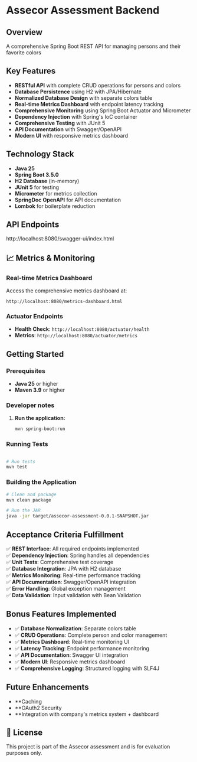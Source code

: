 # Assecor Assessment Backend

##  Overview

A comprehensive Spring Boot REST API for managing persons and their favorite colors

##  Key Features

- **RESTful API** with complete CRUD operations for persons and colors
- **Database Persistence** using H2 with JPA/Hibernate
- **Normalized Database Design** with separate colors table
- **Real-time Metrics Dashboard** with endpoint latency tracking
- **Comprehensive Monitoring** using Spring Boot Actuator and Micrometer
- **Dependency Injection** with Spring's IoC container
- **Comprehensive Testing** with JUnit 5
- **API Documentation** with Swagger/OpenAPI
- **Modern UI** with responsive metrics dashboard

##  Technology Stack

- **Java 25**
- **Spring Boot 3.5.0**
- **H2 Database** (in-memory)
- **JUnit 5** for testing
- **Micrometer** for metrics collection
- **SpringDoc OpenAPI** for API documentation
- **Lombok** for boilerplate reduction


##  API Endpoints

http://localhost:8080/swagger-ui/index.html

## 📈 Metrics & Monitoring

### Real-time Metrics Dashboard
Access the comprehensive metrics dashboard at:
```
http://localhost:8080/metrics-dashboard.html
```

### Actuator Endpoints

- **Health Check**: `http://localhost:8080/actuator/health`
- **Metrics**: `http://localhost:8080/actuator/metrics`

##  Getting Started

### Prerequisites

- **Java 25** or higher
- **Maven 3.9** or higher

### Developer notes

1. **Run the application:**
   ```bash
   mvn spring-boot:run
   ```

### Running Tests

```bash

# Run tests
mvn test
```

### Building the Application

```bash
# Clean and package
mvn clean package

# Run the JAR
java -jar target/assecor-assessment-0.0.1-SNAPSHOT.jar
```

##  Acceptance Criteria Fulfillment

✅ **REST Interface**: All required endpoints implemented  
✅ **Dependency Injection**: Spring handles all dependencies  
✅ **Unit Tests**: Comprehensive test coverage  
✅ **Database Integration**: JPA with H2 database  
✅ **Metrics Monitoring**: Real-time performance tracking  
✅ **API Documentation**: Swagger/OpenAPI integration  
✅ **Error Handling**: Global exception management  
✅ **Data Validation**: Input validation with Bean Validation  

##  Bonus Features Implemented

- ✅ **Database Normalization**: Separate colors table
- ✅ **CRUD Operations**: Complete person and color management
- ✅ **Metrics Dashboard**: Real-time monitoring UI
- ✅ **Latency Tracking**: Endpoint performance monitoring
- ✅ **API Documentation**: Swagger UI integration
- ✅ **Modern UI**: Responsive metrics dashboard
- ✅ **Comprehensive Logging**: Structured logging with SLF4J

## Future Enhancements

- **Caching
- **OAuth2 Security
- **Integration with company's metrics system + dashboard

## 📝 License

This project is part of the Assecor assessment and is for evaluation purposes only.

